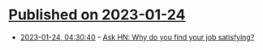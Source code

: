 # [Published on 2023-01-24](index.md)

* [2023-01-24, 04:30:40](https://news.ycombinator.com/item?id=34499286) - [Ask HN: Why do you find your job satisfying?](https://news.ycombinator.com/item?id=34499286)
